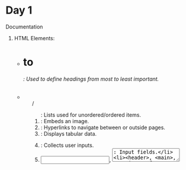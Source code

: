 # Day 1
Documentation


1. HTML Elements:
   - <h1> to <h6>: Used to define headings from most to least important.
   - <ul>/<ol>: Lists used for unordered/ordered items.
   - <img>: Embeds an image.
   - <a>: Hyperlinks to navigate between or outside pages.
   - <table>: Displays tabular data.
   - <form>: Collects user inputs.
   - <input>, <textarea>: Input fields.
   - <header>, <main>, <section>, <footer>: Semantic layout elements.

2. Input Type Choices:
   - text: For general names.
   - email: Ensures email format is entered.
   - tel: Suitable for phone number input.
   - date, range, checkbox, radio: Provides various interaction methods.
   - pattern: Used for validating specific input formats.

3. Navigation Structure:
   - Each page uses a <nav> with <a> links to other pages.
   - Ensures easy navigation and user-friendly structure.
